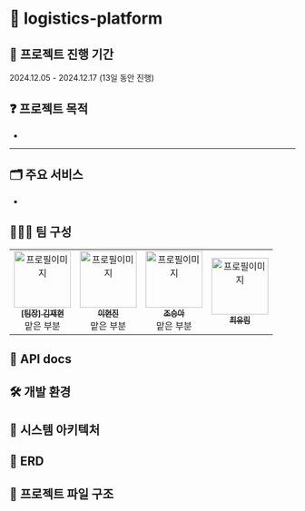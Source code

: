 # 🚚 logistics-platform

## 📅 프로젝트 진행 기간

2024.12.05 - 2024.12.17 (13일 동안 진행)

## ❓ 프로젝트 목적

- 

---

## 🗂️ 주요 서비스

- 

  ## 🧑🏻‍💻 팀 구성

<table>
<tbody>
<tr>
<td align="center">
<a href="https://github.com/">
<img src="" width="100px;" alt="프로필이미지"/>
<br />
<sub><b>[팀장] 김재현</b></sub>
<br />
</a>
<span>맡은 부분</span>
</td>
<td align="center">
<a href="https://github.com/">
<img src="" width="100px;" alt="프로필이미지"/>
<br />
<sub><b>이현진</b></sub>
<br />
</a>
<span>맡은 부분</span>
</td>
<td align="center">
<a href="https://github.com/">
<img src="" width="100px;" alt="프로필이미지"/>
<br />
<sub><b>조승아</b></sub>
</a>
<br />
<span>맡은 부분</span>
</td>
<td align="center">
<a href="https://github.com/e">
<img src="" width="100px;" alt="프로필이미지"/>
<br />
<sub><b>최유림</b></sub>
<br />
</a>
<span></span>
</td>
</tr>
</tbody>
</table>

## 📄 API docs


## 🛠 개발 환경


## 📃 시스템 아키텍처


## 📑 ERD


## 📁 프로젝트 파일 구조
